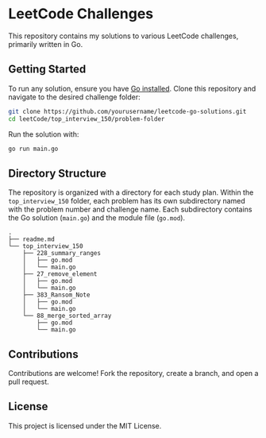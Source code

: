 # LeetCode Challenges

This repository contains my solutions to various LeetCode challenges, primarily written in Go.

## Getting Started

To run any solution, ensure you have [Go installed](https://golang.org/doc/install). Clone this repository and navigate to the desired challenge folder:

```bash
git clone https://github.com/yourusername/leetcode-go-solutions.git
cd leetCode/top_interview_150/problem-folder
```

Run the solution with:

```bash
go run main.go
```

## Directory Structure

The repository is organized with a directory for each study plan. Within the `top_interview_150` folder, each problem has its own subdirectory named with the problem number and challenge name. Each subdirectory contains the Go solution (`main.go`) and the module file (`go.mod`).

```
.
├── readme.md
└── top_interview_150
    ├── 228_summary_ranges
    │   ├── go.mod
    │   └── main.go
    ├── 27_remove_element
    │   ├── go.mod
    │   └── main.go
    ├── 383_Ransom_Note
    │   ├── go.mod
    │   └── main.go
    └── 88_merge_sorted_array
        ├── go.mod
        └── main.go
```

## Contributions

Contributions are welcome! Fork the repository, create a branch, and open a pull request.

## License

This project is licensed under the MIT License.
